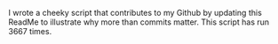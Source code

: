 I wrote a cheeky script that contributes to my Github by updating this ReadMe to illustrate why more than commits matter. This script has run 3667 times.